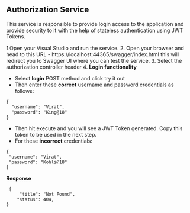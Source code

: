 ## Authorization Service
This service is responsible to provide login access to the application and provide security to it with the help of stateless authentication using JWT Tokens.

 1.Open your Visual Studio  and run the service.
 2. Open your browser and head to this URL - https://localhost:44365/swagger/index.html this will redirect you to Swagger UI where you can test the service.
 3. Select the authorization controller header
 4. **Login functionality**
* Select **login** POST method and click try it out
* Then enter these **correct** username and password credentials as follows:

```
{
  "username": "Virat",
  "password": "King@18"
}
```

* Then hit execute and you will see a JWT Token generated. Copy this token to be used in the next step.
* For these **incorrect** credentials:  

 ```
{
  "username": "Virat",
  "password": "Kohli@18"
}
 ``` 
 
 **Response**

```
 {
     "title": "Not Found",
    "status": 404,
}
